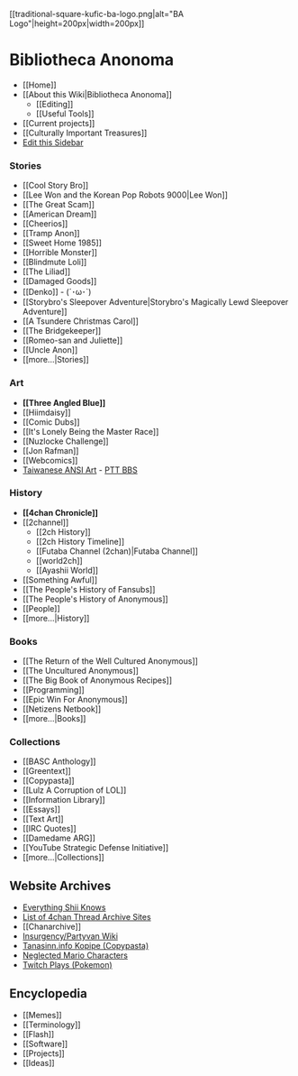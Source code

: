 [[traditional-square-kufic-ba-logo.png|alt="BA Logo"|height=200px|width=200px]]

Bibliotheca Anonoma
===================

* [[Home]]
* [[About this Wiki|Bibliotheca Anonoma]]
  * [[Editing]]
  * [[Useful Tools]]
* [[Current projects]]
* [[Culturally Important Treasures]]
* [Edit this Sidebar](https://github.com/bibanon/bibanon/wiki/_Sidebar/_edit)

### Stories

* [[Cool Story Bro]]
* [[Lee Won and the Korean Pop Robots 9000|Lee Won]]
* [[The Great Scam]]
* [[American Dream]]
* [[Cheerios]]
* [[Tramp Anon]]
* [[Sweet Home 1985]]
* [[Horrible Monster]]
* [[Blindmute Loli]]
* [[The Liliad]]
* [[Damaged Goods]]
* [[Denko]] - (´･ω･`)
* [[Storybro's Sleepover Adventure|Storybro's Magically Lewd Sleepover Adventure]]
* [[A Tsundere Christmas Carol]]
* [[The Bridgekeeper]]
* [[Romeo-san and Juliette]]
* [[Uncle Anon]]
* [[more...|Stories]]

### Art

* **[[Three Angled Blue]]**
* [[Hiimdaisy]]
* [[Comic Dubs]]
* [[It's Lonely Being the Master Race]]
* [[Nuzlocke Challenge]]
* [[Jon Rafman]]
* [[Webcomics]]
* [Taiwanese ANSI Art](http://ansi.loli.tw/) - [PTT BBS](https://www.ptt.cc/bbs/asciiart/)

### History

* **[[4chan Chronicle]]**
* [[2channel]]
  * [[2ch History]]
  * [[2ch History Timeline]]
  * [[Futaba Channel (2chan)|Futaba Channel]]
  * [[world2ch]]
  * [[Ayashii World]]
* [[Something Awful]]
* [[The People's History of Fansubs]]
* [[The People's History of Anonymous]]
* [[People]]
* [[more...|History]]

### Books

* [[The Return of the Well Cultured Anonymous]]
* [[The Uncultured Anonymous]]
* [[The Big Book of Anonymous Recipes]]
* [[Programming]]
* [[Epic Win For Anonymous]]
* [[Netizens Netbook]]
* [[more...|Books]]

### Collections

* [[BASC Anthology]]
* [[Greentext]]
* [[Copypasta]]
* [[Lulz A Corruption of LOL]]
* [[Information Library]]
* [[Essays]]
* [[Text Art]]
* [[IRC Quotes]]
* [[Damedame ARG]]
* [[YouTube Strategic Defense Initiative]]
* [[more...|Collections]]

## Website Archives

* [Everything Shii Knows](http://bibanon.org/everything-shii-knows/shii.org/knows/Everything_Shii_Knows.html)
* [List of 4chan Thread Archive Sites](http://archiveteam.org/index.php?title=4chan)
* [[Chanarchive]]
* [Insurgency/Partyvan Wiki](http://insurg.in/index.php?title=Main_Page)
* [Tanasinn.info Kopipe (Copypasta)](https://github.com/bibanon/Tanasinn-Kopipe/wiki)
* [Neglected Mario Characters](https://github.com/bibanon/Neglected-Mario-Characters/wiki)
* [Twitch Plays (Pokemon)](http://github.com/bibanon/Twitch-Plays/wiki)

## Encyclopedia

* [[Memes]]
* [[Terminology]]
* [[Flash]]
* [[Software]]
* [[Projects]]
* [[Ideas]]
